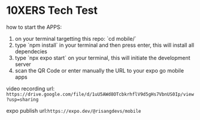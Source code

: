 # 10XERS Tech Test

how to start the APPS:
<br>

<ol>
<li> on your terminal targetting this repo: `cd mobile/` </li>
<li>type `npm install` in your terminal and then press enter, this will install all dependecies </li>
<li>type `npx expo start` on your terminal, this will initiate the development server </li>
<li>scan the QR Code or enter manually the URL to your expo go mobile apps</li>
</ol>

video recording url: 
``https://drive.google.com/file/d/1uU5AWd8OTcbkrhflV9d5gHs7VbnUS0Ip/view?usp=sharing``

expo publish url:``https://expo.dev/@risangdevs/mobile``